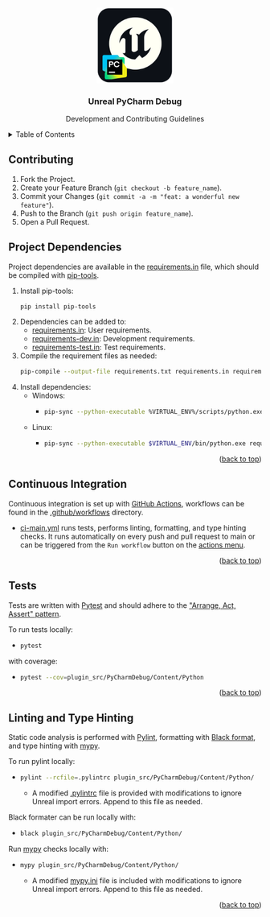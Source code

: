 <a id="readme-top"></a>

<!-- PROJECT SHIELDS -->
<div align="center">

<!-- PROJECT LOGO -->
<br />
  <a href="https://github.com/mattdeform/unreal_pycharm_debug">
    <img src="docs/resources/images/project_logo.png" alt="PyCharmLogo" width="30%">
  </a>

<h3 align="center">Unreal PyCharm Debug</h3>

  <p align="center">
    Development and Contributing Guidelines
    
</div>



<!-- TABLE OF CONTENTS -->

<details>
  <summary>Table of Contents</summary>
  <ol>
    <li><a href="#contributing">Contributing</a></li>
    <li><a href="#project-dependencies">Project Dependencies</a></li>
    <li><a href="#continuous-integration">Continuous Integration</a></li>
    <li><a href="#tests">Tests</a></li>
    <li><a href="#linting-and-type-hinting">Linting and Type Hinting</a></li>
  </ol>
</details>

## Contributing
1. Fork the Project.
2. Create your Feature Branch (`git checkout -b feature_name`).
3. Commit your Changes (`git commit -a -m "feat: a wonderful new feature"`).
4. Push to the Branch (`git push origin feature_name`).
5. Open a Pull Request.


## Project Dependencies
Project dependencies are available in the [requirements.in](requirements.in) file, which should be compiled with [pip-tools](https://github.com/jazzband/pip-tools). 

1. Install pip-tools: 
    ```sh
    pip install pip-tools
    ```
2. Dependencies can be added to:
    * [requirements.in](requirements.in): User requirements.
    * [requirements-dev.in](requirements-dev.in): Development requirements. 
    * [requirements-test.in](requirements-dev.in): Test requirements.
3. Compile the requirement files as needed:
    ```sh 
    pip-compile --output-file requirements.txt requirements.in requirements-dev.in requirements-test.in
    ``` 
4. Install dependencies:        
   * Windows: 
      * ```sh
        pip-sync --python-executable %VIRTUAL_ENV%/scripts/python.exe requirements.txt
        ```
   * Linux: 
      * ```sh
        pip-sync --python-executable $VIRTUAL_ENV/bin/python.exe requirements.txt
        ```
      </details>
    

<p align="right">(<a href="#readme-top">back to top</a>)</p> 

<!-- CI -->
## Continuous Integration
Continuous integration is set up with [GitHub Actions][github-actions-url], workflows can be found in the [.github/workflows](.github/workflows) directory. 

- [ci-main.yml](.github/workflows/ci-main.yml) runs tests, performs linting, formatting, and type hinting checks. It runs automatically on every push and pull request to main or can be triggered from the `Run workflow` button on the [actions menu](https://github.com/mattdeform/unreal_pycharm_debug/actions/workflows/ci-main.yml).

<p align="right">(<a href="#readme-top">back to top</a>)</p>


<!-- TESTS -->
## Tests

Tests are written with [Pytest](https://docs.pytest.org/) and should adhere to the ["Arrange, Act, Assert" pattern](https://docs.pytest.org/en/stable/explanation/anatomy.html).

To run tests locally:
-   ```sh
    pytest
    ```

with coverage:
-   ```sh
    pytest --cov=plugin_src/PyCharmDebug/Content/Python
    ```

<p align="right">(<a href="#readme-top">back to top</a>)</p>


## Linting and Type Hinting
Static code analysis is performed with [Pylint](https://pypi.org/project/pylint/), formatting with [Black format](https://github.com/psf/black), and type hinting with [mypy](https://mypy.readthedocs.io/en/stable/).

To run pylint locally:

-   ```sh
    pylint --rcfile=.pylintrc plugin_src/PyCharmDebug/Content/Python/
    ```
    - A modified [.pylintrc](.pylintrc) file is provided with modifications to ignore Unreal import errors. Append to this file as needed.  

Black formater can be run locally with:

-   ```sh
    black plugin_src/PyCharmDebug/Content/Python/
    ```

Run [mypy](https://mypy.readthedocs.io/en/stable/) checks locally with:

-   ```sh
    mypy plugin_src/PyCharmDebug/Content/Python/
    ```
    - A modified [mypy.ini](mypy.ini) file is included with modifications to ignore Unreal import errors. Append to this file as needed.

<p align="right">(<a href="#readme-top">back to top</a>)</p>


[github-actions-url]: https://github.com/features/actions
